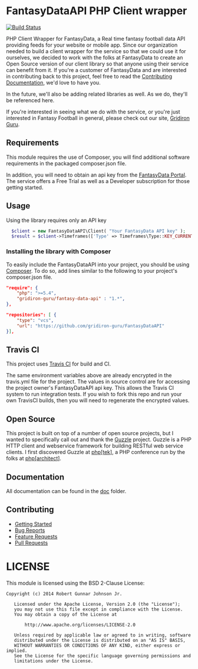 # FantasyDataAPI PHP Client wrapper
[![Build Status](https://api.travis-ci.org/gridiron-guru/FantasyDataAPI.png)](http://travis-ci.org/gridiron-guru/FantasyDataAPI)

PHP Client Wrapper for FantasyData, a Real time fantasy football data API providing feeds for your website
or mobile app. Since our organization needed to build a client wrapper for the service so that we could use
it for ourselves, we decided to work with the folks at FantasyData to create an Open Source version of our
client library so that anyone using their service can benefit from it. If you're a customer of FantasyData
and are interested in contributing back to this project, feel free to read the
[Contributing Documentation](doc/CONTRIBUTING.md), we'd love to have you.

In the future, we'll also be adding related libraries as well. As we do, they'll be referenced here.

If you're interested in seeing what we do with the service, or you're just interested in Fantasy Football
in general, please check out our site, [Gridiron Guru](http://www.gridiron-guru.com).

## Requirements
This module requires the use of Composer, you will find additional software requirements in the packaged composer.json file.

In addition, you will need to obtain an api key from the [FantasyData Portal](http://fantasydata.com/). The service offers
a Free Trial as well as a Developer subscription for those getting started.

## Usage
Using the library requires only an API key

```php
  $client = new FantasyDataAPI\Client( "Your FantasyData API key" );
  $result = $client->Timeframes(['Type' => Timeframes\Type::KEY_CURRENT]);
```

### Installing the library with Composer
To easily include the FantasyDataAPI into your project, you should be using [Composer](http://getcomposer.org).
To do so, add lines similar to the following to your project's composer.json file.

```json
"require": {
    "php": ">=5.4",
    "gridiron-guru/fantasy-data-api" : "1.*",
},

"repositories": [ {
    "type": "vcs",
    "url": "https://github.com/gridiron-guru/FantasyDataAPI"
}],

```

## Travis CI
This project uses [Travis CI](https://travis-ci.org/gridiron-guru/FantasyDataAPI) for build and CI.

The same environment variables above are already encrypted in the travis.yml file for the project. The values in source
control are for accessing the project owner's FantasyDataAPI api key. This allows the Travis CI system to run
integration tests. If you wish to fork this repo and run your own TravisCI builds, then you will need to regenerate
the encrypted values.

## Open Source
This project is built on top of a number of open source projects, but I wanted to specifically call out
and thank the [Guzzle](https://github.com/guzzle/guzzle) project. Guzzle is a PHP HTTP client and
webservice framework for building RESTful web service clients. I first discovered Guzzle at
[php[tek]](http://tek.phparch.com), a PHP conference run by the folks at [php[architect]](http://www.phparch.com).

## Documentation
All documentation can be found in the [doc](doc) folder.

## Contributing
* [Getting Started](doc/CONTRIBUTING.md)
* [Bug Reports](doc/CONTRIBUTING.md#bug-reports)
* [Feature Requests](doc/CONTRIBUTING.md#feature-requests)
* [Pull Requests](doc/CONTRIBUTING.md#pull-requests)

# LICENSE
This module is licensed using the BSD 2-Clause License:

```
Copyright (c) 2014 Robert Gunnar Johnson Jr.

   Licensed under the Apache License, Version 2.0 (the "License");
   you may not use this file except in compliance with the License.
   You may obtain a copy of the License at

       http://www.apache.org/licenses/LICENSE-2.0

   Unless required by applicable law or agreed to in writing, software
   distributed under the License is distributed on an "AS IS" BASIS,
   WITHOUT WARRANTIES OR CONDITIONS OF ANY KIND, either express or implied.
   See the License for the specific language governing permissions and
   limitations under the License.
```
